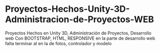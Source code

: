 # Proyectos-Hechos-Unity-3D-Administracion-de-Proyectos-WEB
Proyectos Hechos en  Unity 3D, Administración de Proyectos, Desarrollo web Con BOOTSTRAP, HTML, RESPONSIVE en la parte de desarrollo web falta terminar al en la de fotos, controlador y modelo
